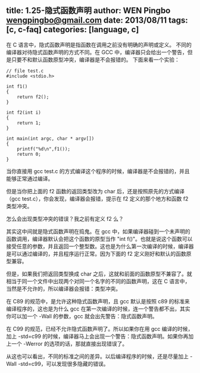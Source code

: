 title: 1.25-隐式函数声明
author: WEN Pingbo <wengpingbo@gmail.com>
date: 2013/08/11
tags: [c, c-faq]
categories: [language, c]
---

在 C 语言中，隐式函数声明是指函数在调用之前没有明确的声明或定义。
不同的编译器对待隐式函数声明的方式不同。在 GCC 中，编译器只会给出一个警告，但是只要不和默认函数原型冲突，编译器是不会报错的。
下面来看一个实验：

```
// file test.c
#include <stdio.h>

int f1()
{
	return f2();
}

int f2(int i)
{
	return 1;
}

int main(int argc, char * argv[])
{
	printf("%d\n",f1());
	return 0;
}
```

<!-- more -->

当你直接用 gcc test.c 的方式编译这个程序的时候，编译器是不会报错的，并且能够正常通过编译。

但是当你把上面的 f2 函数的返回类型改为 char 后，还是按照原先的方式编译（gcc test.c），你会发现，编译器会报错，提示在 f2 定义的那个地方和函数 f2 类型冲突。

怎么会出现类型冲突的错误？我之前有定义 f2 么？

其实这中间就是隐式函数声明在捣鬼。在 gcc 中，如果编译器碰到一个未声明的函数调用，编译器默认会把这个函数的原型当作 "int f()"。也就是说这个函数可以接受任意的参数，并且返回一个整型数。这也是为什么第一次编译的时候，编译器是可以通过编译的，并且程序运行正常。因为下面的 f2 定义刚好和默认的函数原型兼容。

但是，如果我们把返回类型换成 char 之后，这就和前面的函数原型不兼容了。就相当于同一个文件中出现两个对同一个名字的不同的函数声明，这在 C 语言中，当然是不允许的，所以编译器会报错：类型冲突。

在 C89 的规范中，是允许这种隐式函数声明，且 gcc 默认是按照 c89 的标准来编译程序的，这也是为什么 gcc 在第一次编译的时候，连一个警告都不出，其实你可以加一个 -Wall 的参数，gcc 就会出先警告：隐式函数声明。

在 C99 的规范，已经不允许隐式函数声明了。所以如果你在用 gcc 编译的时候，加上 -std=c99 的时候，编译器马上会出现一个警告：隐式函数声明。如果你再加上一个 -Werror 的选项的话，那就直接出现错误了。

从这也可以看出，不同的标准之间的差异。以后编译程序的时候，还是尽量加上 -Wall -std=c99，可以发现很多隐藏的错误。
